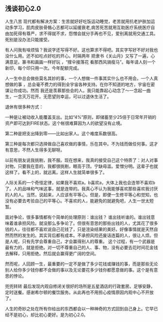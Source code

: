 
## 浅谈初心2.0

人生八苦 现代都有解决方案：生苦就好好吃饭运动睡觉，老苦就用抗老护肤加运动多学习，肌肉皮肤骨骼心志都可以延缓衰老,病苦死苦就用互助医疗系统医疗自由加死得有尊严，求不得就不求，怨憎会就分手再也不见，爱别离就用交通工具。死别是没办法只能接受。



有人问我有啥烦恼？我说字还写得不好。这也算求不得吧。其实字写好不好对我也没什么用。还不如吃点好吃的开心。时隔两年 把隶书《关山月》又写了一遍，心满意足。篆书和画画一样好玩 ，“撑伞接落花 看那西风骑瘦马”。每年请人刻一个新印，每个印只用一次。今年配额完成。



人一生中总会做些莫名其妙的事，一个人想做一件事其实什么也不用会。一个人真想做的事 ，总会毫不费力的得到全宇宙各种支持。在你不知道的地方，宇宙在密谋让你成功。然而 我还是羡慕那些会的人。我只能靠起心动念了～一念起一曲生，一念灭万花开。无愿望则幸运，可以过退休生活了。





退休有很多种方式：

一种是让被动收入能覆盖支出。比如“4%”原则，即储蓄至少25倍于日常年开销的资产即可达到FIRE状态。这个帐很难算因为人的欲望没有止境。

第二种是把支出降到零——比如出家人。这个难度系数很高。

第三种是每次都只选择做自己喜欢做的事情，乐在其中。不为钱而做任何事。这才有意思，不然人生得多无聊呀。



以前有朋友说我挑剔，我不服。现在想来，我真的接受自己这个特质了：对人对事对物，只要我在意的，我都很挑剔，眼高于顶。宁缺毋滥。爱憎分明。这辈子也就这样了。看不上的，就远离。这样人生就简单很多了。



人际关系的一个奇怪定律，如果我不喜欢a，b喜欢a，大体上我也会连带不喜欢b了。人的品味和气味这事，就是连带的。我真心不认为我能够喜欢那些喜欢我讨厌的人的人。当然，说起来，人应该有平等心。但是，即便一生修平等心和觉知，也没有必要去考验自己的平等心。不喜欢的人，能避免的就避免吧，人生一世太短暂。



面对争论，很多事情都有个简单的处理原则：谁出钱？ 谁出钱听谁的。谁出钱意味着谁承担风险。就没那么多争论了。但很有意思的那些出钱的人，尤其花了很多钱的人，往往都不喜欢说自己花钱了，只是渲染结果的美好。好像事情就是天然自然而然的发生的。其实背后都有成本。不承担风险还废话连篇的人，很让人烦。但是人呢，只有先学会尊重自己，才会赢得别人的尊重。 这个过程，有一个武器是最有力的，就是拒绝。对一切不尊重自己的人、事、物，没有必要去花时间花金钱去解释，只用拒绝。然后就会赢得更广阔的空间。



然而呢，人回顾一生，最重要的一定不是做了多少花钱或赚钱的事，而是那些无论别人给你多少钱你都不会做的事以及无论要花多少钱你都愿意做的事。这个是有意思的悖论。



兜兜转转 最后发现内观自修闭关很好的场所是五星酒店的行政套房。足够安静，定时送餐。感谢希尔顿的餐饮服务。从此再也不用担心疫情原因内观中心不开放了。



人生的奇妙之处在所有你给出的东西都会以一种神奇的方式回到自己身上。它早已经不是初心，却比初心更好。是为初心2.0。

